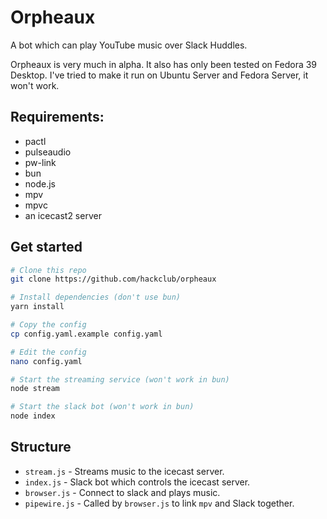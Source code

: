 # Orpheaux

A bot which can play YouTube music over Slack Huddles.

Orpheaux is very much in alpha. It also has only been tested on Fedora 39 Desktop. I've tried to make it run on Ubuntu Server and Fedora Server, it won't work.

## Requirements:
- pactl
- pulseaudio
- pw-link
- bun
- node.js
- mpv
- mpvc
- an icecast2 server

## Get started
```bash
# Clone this repo
git clone https://github.com/hackclub/orpheaux

# Install dependencies (don't use bun)
yarn install

# Copy the config
cp config.yaml.example config.yaml

# Edit the config
nano config.yaml

# Start the streaming service (won't work in bun)
node stream

# Start the slack bot (won't work in bun)
node index
```

## Structure
- `stream.js` - Streams music to the icecast server.
- `index.js` - Slack bot which controls the icecast server.
- `browser.js` - Connect to slack and plays music.
- `pipewire.js` - Called by `browser.js` to link `mpv` and Slack together.